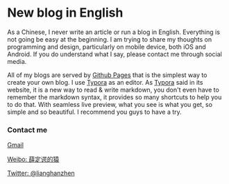 # New blog in English

As a Chinese, I never write an article or run a blog in English. Everything is not going be easy at the beginning. I am trying to share my thoughts on programming and design, particularly on mobile device, both iOS and Android. If you do understand what I say, please contact me through social media.

All of my blogs are served by [Github Pages](https://pages.github.com/) that is the simplest way to create your own blog. I use [Typora](http://typora.io/) as an editor. As [Typora](http://typora.io/) said in its website, it is a new way to read & write markdown, you don't even have to remember the markdown syntax, it provides so many shortcuts to help you to do that. With seamless live preview, what you see is what you get, so simple and so beautiful. I recommend you guys to have a try.

### Contact me

[Gmail](handrenliang@gmail.com)

[Weibo: 薛定谔的猿](http://weibo.com/u/1765127571)

[Twitter: @lianghanzhen](https://twitter.com/lianghanzhen)

